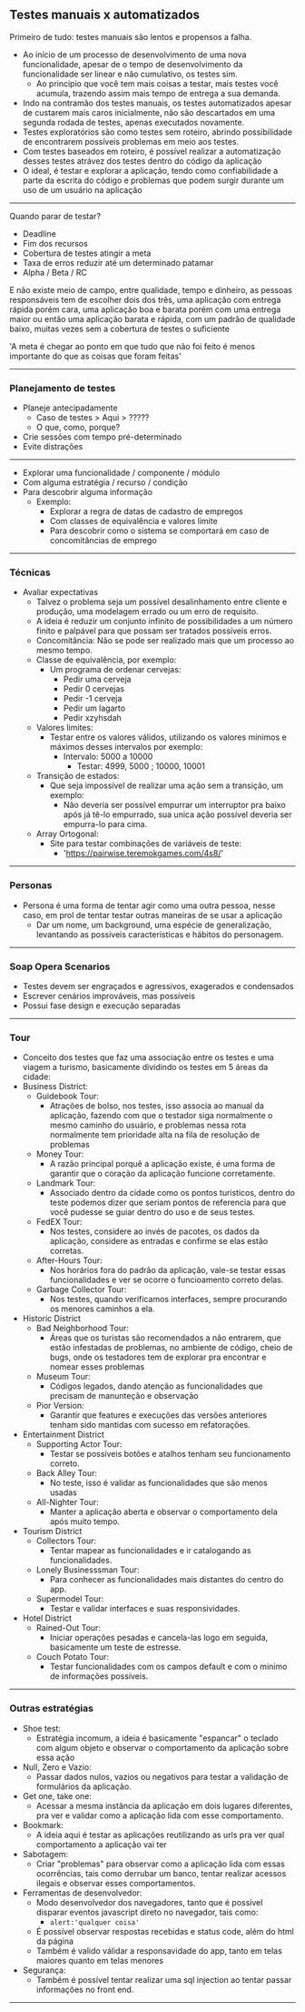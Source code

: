 ## Testes manuais x automatizados 

Primeiro de tudo: testes manuais são lentos e propensos a falha.
- Ao início de um processo de desenvolvimento de uma nova funcionalidade, apesar de o tempo de desenvolvimento da funcionalidade ser linear e não cumulativo, os testes sim.
  - Ao principio que você tem mais coisas a testar, mais testes você acumula, trazendo assim mais tempo de entrega a sua demanda.
- Indo na contramão dos testes manuais, os testes automatizados apesar de custarem mais caros inicialmente, não são descartados em uma segunda rodada de testes, apenas executados novamente.
- Testes exploratórios são como testes sem roteiro, abrindo possibilidade de encontrarem possíveis problemas em meio aos testes.
- Com testes baseados em roteiro, é possível realizar a automatização desses testes atrávez dos testes dentro do código da aplicação 
- O ideal, é testar e explorar a aplicação, tendo como confiabilidade a parte da escrita do código e problemas que podem surgir durante um uso de um usuário na aplicação

--------------
Quando parar de testar?
- Deadline
- Fim dos recursos 
- Cobertura de testes atingir a meta
- Taxa de erros reduzir até um determinado patamar 
- Alpha / Beta / RC

E não existe meio de campo, entre qualidade, tempo e dinheiro, as pessoas responsáveis tem de escolher dois dos três, uma aplicação com entrega rápida porém cara, uma aplicação boa e barata porém com uma entrega maior ou então uma aplicação barata e rápida, com um padrão de qualidade baixo, muitas vezes sem a cobertura de testes o suficiente

'A meta é chegar ao ponto em que tudo que não foi feito é menos importante do que as coisas que foram feitas'

------------- 
### Planejamento de testes
  - Planeje antecipadamente
    - Caso de testes > Aqui > ?????
    - O que, como, porque? 
  - Crie sessões com tempo pré-determinado
  - Evite distrações 
  --------
  - Explorar uma funcionalidade / componente / módulo 
  - Com alguma estratégia / recurso / condição
  - Para descobrir alguma informação
    - Exemplo:
      - Explorar a regra de datas de cadastro de empregos
      - Com classes de equivalência e valores limite 
      - Para descobrir como o sistema se comportará em caso de concomitâncias de emprego

----------
### Técnicas
  - Avaliar expectativas
    - Talvez o problema seja um possível desalinhamento entre cliente e produção, uma modelagem errado ou um erro de requisito.
    - A ideia é reduzir um conjunto infinito de possibilidades a um número finito e palpável para que possam ser tratados possíveis erros.
    - Concomitância: Não se pode ser realizado mais que um processo ao mesmo tempo.
    - Classe de equivalência, por exemplo:
      - Um programa de ordenar cervejas:
        - Pedir uma cerveja
        - Pedir 0 cervejas
        - Pedir -1 cerveja
        - Pedir um lagarto
        - Pedir xzyhsdah
    - Valores limites:
      - Testar entre os valores válidos, utilizando os valores mínimos e máximos desses intervalos por exemplo:
        - Intervalo: 5000 a 10000
          - Testar: 4999, 5000 ; 10000, 10001
    - Transição de estados:
      - Que seja impossível de realizar uma ação sem a transição, um exemplo:
        - Não deveria ser possível empurrar um interruptor pra baixo após já tê-lo empurrado, sua unica ação possível deveria ser empurra-lo para cima.
    - Array Ortogonal:
      - Site para testar combinações de variáveis de teste:
        - 'https://pairwise.teremokgames.com/4s8/'

-----------
### Personas
  - Persona é uma forma de tentar agir como uma outra pessoa, nesse caso, em prol de tentar testar outras maneiras de se usar a aplicação 
    - Dar um nome, um background, uma espécie de generalização, levantando as possíveis características e hábitos do personagem.
  

----------
### Soap Opera Scenarios 
  - Testes devem ser engraçados e agressivos, exagerados e condensados
  - Escrever cenários improváveis, mas possíveis
  - Possui fase design e execução separadas
  

-----------
### Tour 
  - Conceito dos testes que faz uma associação entre os testes e uma viagem a turismo, basicamente dividindo os testes em 5 áreas da cidade: 
  - Business District:
    - Guidebook Tour:
      - Atrações de bolso, nos testes, isso associa ao manual da aplicação, fazendo com que o testador siga normalmente o mesmo caminho do usuário, e problemas nessa rota normalmente tem prioridade alta na fila de resolução de problemas
    - Money Tour:
      - A razão principal porquê a aplicação existe, é uma forma de garantir que o coração da aplicação funcione corretamente.
    - Landmark Tour:
      - Associado dentro da cidade como os pontos turisticos, dentro do teste podemos dizer que seriam pontos de referencia para que você pudesse se guiar dentro do uso e de seus testes.
    - FedEX Tour:
      - Nos testes, considere ao invés de pacotes, os dados da aplicação, considere as entradas e confirme se elas estão corretas.
    - After-Hours Tour:
      - Nos horários fora do padrão da aplicação, vale-se testar essas funcionalidades e ver se ocorre o funcioamento correto delas.
    - Garbage Collector Tour:
      - Nos testes, quando verificamos interfaces, sempre procurando os menores caminhos a ela.
  - Historic District
    - Bad Neighborhood Tour:
      - Áreas que os turistas são recomendados a não entrarem, que estão infestadas de problemas, no ambiente de código, cheio de bugs, onde os testadores tem de explorar pra encontrar e nomear esses problemas
    - Museum Tour:
      - Códigos legados, dando atenção as funcionalidades que precisam de manunteção e observação
    - Pior Version:
      - Garantir que features e execuções das versões anteriores tenham sido mantidas com sucesso em refatorações.
  - Entertainment District
    - Supporting Actor Tour:
      - Testar se possíveis botões e atalhos tenham seu funcionamento correto.
    - Back Alley Tour:
      - No teste, isso é validar as funcionalidades que são menos usadas
    - All-Nighter Tour:
      - Manter a aplicação aberta e observar o comportamento dela após muito tempo. 
  - Tourism District
    - Collectors Tour:
      - Tentar mapear as funcionalidades e ir catalogando as funcionalidades.
    - Lonely Businesssman Tour:
      - Para conhecer as funcionalidades mais distantes do centro do app.
    - Supermodel Tour:
      - Testar e validar interfaces e suas responsividades.
  - Hotel District 
    - Rained-Out Tour:
      - Iniciar operações pesadas e cancela-las logo em seguida, basicamente um teste de estresse.
    - Couch Potato Tour:
      - Testar funcionalidades com os campos default e com o minimo de informações possíveis.

--------
### Outras estratégias
- Shoe test:
  - Estratégia incomum, a ideia é basicamente "espancar" o teclado com algum objeto e observar o comportamento da aplicação sobre essa ação
- Null, Zero e Vazio:
  - Passar dados nulos, vazios ou negativos para testar a validação de formulários da aplicação.
- Get one, take one:
  - Acessar a mesma instância da aplicação em dois lugares diferentes, pra ver e validar como a aplicação lida com esse comportamento.
- Bookmark:
  - A ideia aqui é testar as aplicações reutilizando as urls pra ver qual comportamento a aplicação vai ter
- Sabotagem:
  - Criar "problemas" para observar como a aplicação lida com essas ocorrências, tais como derrubar um banco, tentar realizar acessos ilegais e observar esses comportamentos.
- Ferramentas de desenvolvedor:
  - Modo desenvolvedor dos navegadores, tanto que é possível disparar eventos javascript direto no navegador, tais como:
    - ```alert:'qualquer coisa'```
  - É possível observar respostas recebidas e status code, além do html da página
  - Também é valido válidar a responsavidade do app, tanto em telas maiores quanto em telas menores
- Segurança:
  - Também é possível tentar realizar uma sql injection ao tentar passar informações no front end.
-----------
 